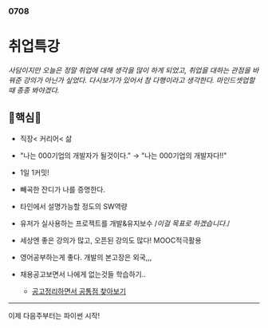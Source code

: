 ### 0708

# 취업특강

*사담이지만 오늘은 정말 취업에 대해 생각을 많이 하게 되었고, 취업을 대하는 관점을 바꿔준 강의가 아닌가 싶었다. 다시보기가 있어서 참 다행이라고 생각한다. 마인드셋업할때 종종 봐야겠다.*



## 👊핵심👊

- 직장< 커리어< 삶

- "나는 000기업의 개발자가 될것이다." → "나는 000기업의 개발자다!!"

- 1일 1커밋!
- 빼곡한 잔디가 나를 증명한다.
- 타인에서 설명가능할 정도의  SW역량
- 유저가 실사용하는 프로젝트를 개발&유지보수  /*이걸 목표로 하겠습니다.*/
- 세상엔 좋은 강의가 많고, 오픈된 강의도 많다! MOOC적극활용
- 영어공부하는게 좋다. 개발의 본고장은 외국,,,
- 채용공고보면서 나에게 없는것들 학습하기..
  - [공고정리하면서 공통점 찾아보기](https://github.com/YoonDii/job-research/tree/master/Desktop/job-research)

----------

이제 다음주부터는 파이썬 시작! 